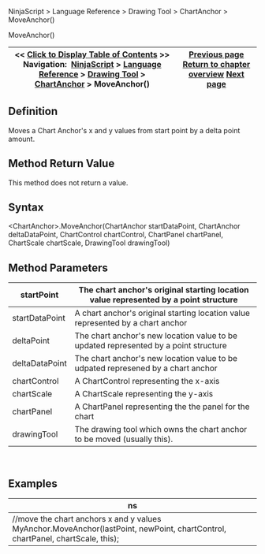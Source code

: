 ﻿
NinjaScript \> Language Reference \> Drawing Tool \> ChartAnchor \> MoveAnchor()

MoveAnchor()

| \<\< [Click to Display Table of Contents](moveanchor.md) \>\> **Navigation:**     [NinjaScript](ninjascript-1.md) \> [Language Reference](language_reference_wip-1.md) \> [Drawing Tool](drawing_tools-1.md) \> [ChartAnchor](chartanchor-1.md) \> MoveAnchor() | [Previous page](isypropertyvisibile-1.md) [Return to chapter overview](chartanchor-1.md) [Next page](moveanchorx-1.md) |
| --- | --- |
## Definition
Moves a Chart Anchor's x and y values from start point by a delta point amount.
 
## Method Return Value
This method does not return a value.
## 
## Syntax
\<ChartAnchor\>.MoveAnchor(ChartAnchor startDataPoint, ChartAnchor deltaDataPoint, ChartControl chartControl, ChartPanel chartPanel, ChartScale chartScale, DrawingTool drawingTool)
## 
## Method Parameters

| startPoint | The chart anchor's original starting location value represented by a point structure |
| --- | --- |
| startDataPoint | A chart anchor's original starting location value represented by a chart anchor |
| deltaPoint | The chart anchor's new location value to be updated represented by a point structure |
| deltaDataPoint | The chart anchor's new location value to be udpated represened by a chart anchor |
| chartControl | A ChartControl representing the x\-axis |
| chartScale | A ChartScale representing the y\-axis |
| chartPanel | A ChartPanel representing the the panel for the chart |
| drawingTool | The drawing tool which owns the chart anchor to be moved (usually this). |
 
## 
## Examples

| ns |
| --- |
| //move the chart anchors x and y values MyAnchor.MoveAnchor(lastPoint, newPoint, chartControl, chartPanel, chartScale, this); |
